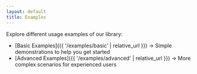 ```yaml
---
layout: default
title: Examples
---
```


Explore different usage examples of our library:

* [Basic Examples]({{ '/examples/basic' | relative_url }}) →  Simple demonstrations to help you get started
* [Advanced Examples]({{ '/examples/advanced' | relative_url }}) →  More complex scenarios for experienced users